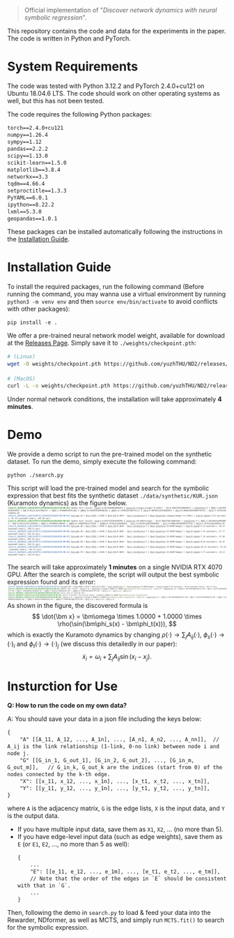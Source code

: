> Official implementation of "*Discover network dynamics with neural symbolic regression*". 

This repository contains the code and data for the experiments in the paper. The code is written in Python and PyTorch.

# System Requirements

The code was tested with Python 3.12.2 and PyTorch 2.4.0+cu121 on Ubuntu 18.04.6 LTS. The code should work on other operating systems as well, but this has not been tested.

The code requires the following Python packages:
```
torch==2.4.0+cu121
numpy==1.26.4
sympy==1.12
pandas==2.2.2
scipy==1.13.0
scikit-learn==1.5.0
matplotlib==3.8.4
networkx==3.3
tqdm==4.66.4
setproctitle==1.3.3
PyYAML==6.0.1
ipython==8.22.2
lxml==5.3.0
geopandas==1.0.1
```
These packages can be installed automatically following the instructions in the [Installation Guide](#installation-guide).

# Installation Guide

To install the required packages, run the following command (Before running the command, you may wanna use a virtual environment by running `python3 -m venv env` and then `source env/bin/activate` to avoid conflicts with other packages):
```
pip install -e .
```

We offer a pre-trained neural network model weight, available for download at the [Releases Page](https://github.com/yuzhTHU/ND2/releases/download/checkpoint.pth/checkpoint.pth). Simply save it to `./weights/checkpoint.pth`:
```bash
# (Linux)
wget -O weights/checkpoint.pth https://github.com/yuzhTHU/ND2/releases/download/checkpoint.pth/checkpoint.pth

# (MacOS)
curl -L -o weights/checkpoint.pth https://github.com/yuzhTHU/ND2/releases/download/checkpoint.pth/checkpoint.pth
```

Under normal network conditions, the installation will take approximately **4 minutes**.

# Demo

We provide a demo script to run the pre-trained model on the synthetic dataset. To run the demo, simply execute the following command:
```
python ./search.py
```

This script will load the pre-trained model and search for the symbolic expression that best fits the synthetic dataset `./data/synthetic/KUR.json` (Kuramoto dynamics) as the figure below.
![Demo](./assets/demo.png)

The search will take approximately **1 minutes** on a single NVIDIA RTX 4070 GPU. After the search is complete, the script will output the best symbolic expression found and its error:
![ExpectedResult](./assets/ExpectedResult.png)
As shown in the figure, the discovered formula is
$$
\dot{\bm x} = \bm\omega \times 1.0000 + 1.0000 \times \rho(\sin(\bm\phi_s(x) - \bm\phi_t(x))),
$$
which is exactly the Kuramoto dynamics by changing $\rho(\cdot) \rightarrow \sum_j A_{ij}(\cdot)$, $\phi_s(\cdot) \rightarrow (\cdot)_i$ and $\phi_t(\cdot) \rightarrow (\cdot)_j$ (we discuss this detailedly in our paper):
$$
\dot{x}_i = \omega_i + \sum_{j} A_{ij} \sin (x_i - x_j).
$$



# Insturction for Use

**Q: How to run the code on my own data?**

A: You should save your data in a json file including the keys below:
```
{
    "A" [[A_11, A_12, ..., A_1n], ..., [A_n1, A_n2, ..., A_nn]],  // A_ij is the link relationship (1-link, 0-no link) between node i and node j.
    "G" [[G_in_1, G_out_1], [G_in_2, G_out_2], ..., [G_in_m, G_out_m]],   // G_in_k, G_out_k are the indices (start from 0) of the nodes connected by the k-th edge.
    "X": [[x_11, x_12, ..., x_1n], ..., [x_t1, x_t2, ..., x_tn]],
    "Y": [[y_11, y_12, ..., y_1n], ..., [y_t1, y_t2, ..., y_tn]],
}
```
where `A` is the adjacency matrix, `G` is the edge lists, `X` is the input data, and `Y` is the output data. 
- If you have multiple input data, save them as `X1`, `X2`, ... (no more than 5). 
- If you have edge-level input data (such as edge weights), save them as `E` (or `E1`, `E2`, ..., no more than 5 as well):
    ```
    {
        ...
        "E": [[e_11, e_12, ..., e_1m], ..., [e_t1, e_t2, ..., e_tm]],
        // Note that the order of the edges in `E` should be consistent with that in `G`.
        ...
    }
    ```

Then, following the demo in `search.py` to load & feed your data into the Rewarder, NDformer, as well as MCTS, and simply run `MCTS.fit()` to search for the symbolic expression.
